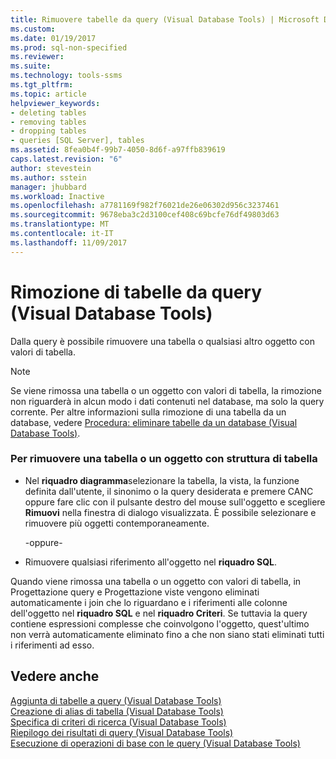 ```yaml
---
title: Rimuovere tabelle da query (Visual Database Tools) | Microsoft Docs
ms.custom: 
ms.date: 01/19/2017
ms.prod: sql-non-specified
ms.reviewer: 
ms.suite: 
ms.technology: tools-ssms
ms.tgt_pltfrm: 
ms.topic: article
helpviewer_keywords:
- deleting tables
- removing tables
- dropping tables
- queries [SQL Server], tables
ms.assetid: 8fea0b4f-99b7-4050-8d6f-a97ffb839619
caps.latest.revision: "6"
author: stevestein
ms.author: sstein
manager: jhubbard
ms.workload: Inactive
ms.openlocfilehash: a7781169f982f76021de26e06302d956c3237461
ms.sourcegitcommit: 9678eba3c2d3100cef408c69bcfe76df49803d63
ms.translationtype: MT
ms.contentlocale: it-IT
ms.lasthandoff: 11/09/2017
---
```

# <a name="remove-tables-from-queries-visual-database-tools"></a>Rimozione di tabelle da query (Visual Database Tools)
Dalla query è possibile rimuovere una tabella o qualsiasi altro oggetto con valori di tabella.  
  
> [!NOTE]  
> Se viene rimossa una tabella o un oggetto con valori di tabella, la rimozione non riguarderà in alcun modo i dati contenuti nel database, ma solo la query corrente. Per altre informazioni sulla rimozione di una tabella da un database, vedere [Procedura: eliminare tabelle da un database (Visual Database Tools)](http://msdn.microsoft.com/en-us/ca6aa3e9-9885-44c3-bafc-aec441fd97ec).  
  
### <a name="to-remove-a-table-or-table-structured-object"></a>Per rimuovere una tabella o un oggetto con struttura di tabella  
  
-   Nel **riquadro diagramma**selezionare la tabella, la vista, la funzione definita dall'utente, il sinonimo o la query desiderata e premere CANC oppure fare clic con il pulsante destro del mouse sull'oggetto e scegliere **Rimuovi** nella finestra di dialogo visualizzata. È possibile selezionare e rimuovere più oggetti contemporaneamente.  
  
    -oppure-  
  
-   Rimuovere qualsiasi riferimento all'oggetto nel **riquadro SQL**.  
  
Quando viene rimossa una tabella o un oggetto con valori di tabella, in Progettazione query e Progettazione viste vengono eliminati automaticamente i join che lo riguardano e i riferimenti alle colonne dell'oggetto nel **riquadro SQL** e nel **riquadro Criteri**. Se tuttavia la query contiene espressioni complesse che coinvolgono l'oggetto, quest'ultimo non verrà automaticamente eliminato fino a che non siano stati eliminati tutti i riferimenti ad esso.  
  
## <a name="see-also"></a>Vedere anche  
[Aggiunta di tabelle a query (Visual Database Tools)](../../ssms/visual-db-tools/add-tables-to-queries-visual-database-tools.md)  
[Creazione di alias di tabella (Visual Database Tools)](../../ssms/visual-db-tools/create-table-aliases-visual-database-tools.md)  
[Specifica di criteri di ricerca (Visual Database Tools)](../../ssms/visual-db-tools/specify-search-criteria-visual-database-tools.md)  
[Riepilogo dei risultati di query (Visual Database Tools)](../../ssms/visual-db-tools/summarize-query-results-visual-database-tools.md)  
[Esecuzione di operazioni di base con le query (Visual Database Tools)](../../ssms/visual-db-tools/perform-basic-operations-with-queries-visual-database-tools.md)  
  
